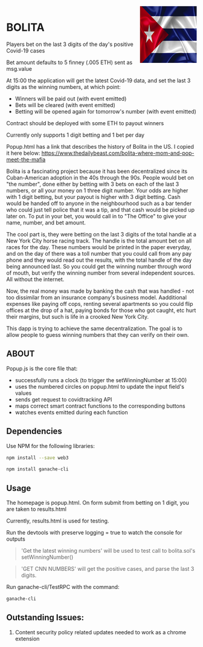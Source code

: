 <img src="./images/bolita_logo.png" align="right" />

# BOLITA

Players bet on the last 3 digits of the day's positive Covid-19 cases

Bet amount defaults to 5 finney (.005 ETH) sent as msg.value

At 15:00 the application will get the latest Covid-19 data, and set the last 3 digits as the winning numbers, at which point:

- Winners will be paid out (with event emitted)
- Bets will be cleared (with event emitted)
- Betting will be opened again for tomorrow's number (with event emitted)
	
Contract should be deployed with some ETH to payout winners

Currently only supports 1 digit betting and 1 bet per day

Popup.html has a link that describes the history of Bolita in the US. I copied it here below:
https://www.thedailybeast.com/bolita-where-mom-and-pop-meet-the-mafia

Bolita is a fascinating project because it has been decentralized since its Cuban-American adoption in the 40s through the 90s.
People would bet on "the number", done either by betting with 3 bets on each of the last 3 numbers, or all your money on 1 three digit number.
Your odds are higher with 1 digit betting, but your payout is higher with 3 digit betting.
Cash would be handed off to anyone in the neighbourhood such as a bar tender who could just tell police that it was a tip, and that cash would be picked up later on. To put in your bet, you would call in to "The Office" to give your name, number, and bet amount.

The cool part is, they were betting on the last 3 digits of the total handle at a New York City horse racing track. The handle is the total amount bet on all races for the day. 
These numbers would be printed in the paper everyday, and on the day of there was a toll number that you could call from any pay phone and they would read out the results, with the total handle of the day being announced last. So you could get the winning number through word of mouth, but verify the winning number from several independent sources. All without the internet.

Now, the real money was made by banking the cash that was handled - not too dissimilar from an insurance company's business model. Aadditional expenses like paying off cops, renting several apartments so you could flip offices at the drop of a hat, paying bonds for those who got caught, etc hurt their margins, but such is life in a crooked New York City. 

This dapp is trying to achieve the same decentralization. The goal is to allow people to guess winning numbers that they can verify on their own. 

## ABOUT
Popup.js is the core file that:
- successfully runs a clock (to trigger the setWinningNumber at 15:00)
- uses the numbered circles on popup.html to update the input field's values
- sends get request to covidtracking API
- maps correct smart contract functions to the corresponding buttons
- watches events emitted during each function

## Dependencies

Use NPM for the following libraries:

```bash
npm install --save web3
```
```bash
npm install ganache-cli
```

## Usage
The homepage is popup.html. On form submit from betting on 1 digit, you are taken to results.html

Currently, results.html is used for testing.

Run the devtools with preserve logging = true to watch the console for outputs
> 'Get the latest winning numbers' will be used to test call to bolita.sol's setWinningNumber()

> 'GET CNN NUMBERS' will get the positive cases, and parse the last 3 digits.


Run ganache-cli/TestRPC with the command:
```bash
ganache-cli
```

## Outstanding Issues:
1. Content security policy related updates needed to work as a chrome extension